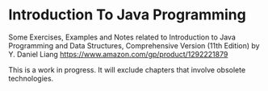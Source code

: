 # Introduction To Java Programming
Some Exercises, Examples and Notes related to Introduction to Java Programming and Data Structures, Comprehensive Version (11th Edition) by Y. Daniel Liang https://www.amazon.com/gp/product/1292221879

This is a work in progress. It will exclude chapters that involve obsolete technologies.
